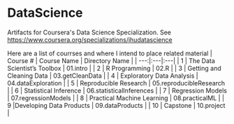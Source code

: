 # DataScience
Artifacts for Coursera's Data Science Specialization. See https://www.coursera.org/specializations/jhudatascience

Here are a list of courrses and where I intend to place related material
| Course # | Course Name | Directory Name |
| ---:|:---|:---|
| 1	| The Data Scientist’s Toolbox | 01.intro |
| 2	| R Programming | 02.R |
| 3	| Getting and Cleaning Data | 03.getCleanData |
| 4	| Exploratory Data Analysis | 04.dataExploration |
| 5	| Reproducible Research | 05.reproducibleResearch |
| 6	| Statistical Inference | 06.statisticalInferences |
| 7	| Regression Models | 07.regressionModels |
| 8	| Practical Machine Learning | 08.practicalML |
| 9	|Developing Data Products | 09.dataProducts |
| 10 | Capstone | 10.project |
